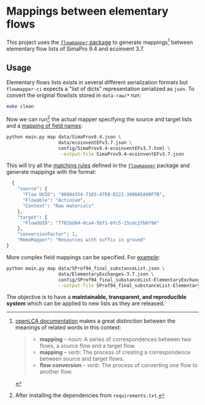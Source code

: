 # Mappings between elementary flows

This project uses the [`flowmapper` package](https://github.com/fjuniorr/flowmapper) to generate mappings[^20231119T153832] between elementary flow lists of SimaPro 9.4 and ecoinvent 3.7. 

[^20231119T153832]: [openLCA documentation](https://www.openlca.org/wp-content/uploads/2020/06/General-openLCA-Mapping-Instructions_05182020.pdf) makes a great distinction between the meanings of related words in this context:

    > - __mapping__ – _noun_: A series of correspondences between two flows, a source flow and a target flow.
    > - __mapping__ – _verb_: The process of creating a correspondence between source and target flows.
    > - __flow conversion__ – _verb_: The process of converting one flow to another flow.

## Usage

Elementary flows lists exists in several different serialization formats but `flowmapper-ci` expects a "list of dicts" representation serialized as `json`. To convert the original flowlists stored in `data-raw/*` run:

```bash
make clean
```

Now we can run[^20231119T160504] the actual mapper specifying the source and target lists and a [mapping of field names](config/SimaProv9.4-ecoinventEFv3.7.toml):

[^20231119T160504]: After installing the dependencies from `requirements.txt`.

```bash
python main.py map data/SimaProv9.4.json \
                   data/ecoinventEFv3.7.json \
                   config/SimaProv9.4-ecoinventEFv3.7.toml \
                   --output-file SimaProv9.4-ecoinventEFv3.7.json
```

This will try all the [matching rules](https://github.com/fjuniorr/flowmapper/blob/notebooks-logic/flowmapper/match.py#L105) defined in the [`flowmapper`](https://github.com/fjuniorr/flowmapper) package and generate mappings with the format:

```python
  {
    "source": {
      "Flow UUID": "90004354-71D3-47E8-B322-300BA5A98F7B",
      "Flowable": "Actinium",
      "Context": "Raw materials"
    },
    "target": {
      "FlowUUID": "7781bd84-0ca4-5bf1-8fc5-15cdc1fb0796"
    },
    "conversionFactor": 1,
    "MemoMapper": "Resources with suffix in ground"
}
```

More complex field mappings can be specified. For [example](config/SProf94_final_substanceList-ElementaryExchanges-3.7.toml):

```bash
python main.py map data/SProf94_final_substanceList.json \
                   data/ElementaryExchanges-3.7.json \
                   config/SProf94_final_substanceList-ElementaryExchanges-3.7.toml \
                   --output-file SProf94_final_substanceList-ElementaryExchanges-3.7.json
```

The objective is to have a **maintainable, transparent, and reproducible system** which can be applied to new lists as they are released.